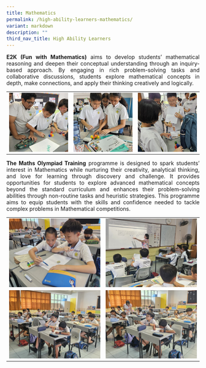 ```yaml
---
title: Mathematics
permalink: /high-ability-learners-mathematics/
variant: markdown
description: ""
third_nav_title: High Ability Learners
---
```

<p style="text-align: justify"><strong>E2K (Fun with Mathematics)</strong> aims to develop students’ mathematical reasoning and deepen their conceptual understanding through an inquiry-based approach. By engaging in rich problem-solving tasks and collaborative discussions, students explore mathematical concepts in depth, make connections, and apply their thinking creatively and logically.
</p>

<table style="border-collapse: collapse; text-align: center;" border="0">
  <tbody><tr>
    <td><img style="width:300px; height:auto;" alt="E2K Maths" src="/images/Learning/High%20Ability%20Learners%20(HALs)/e2kmath1_2025.jpg"></td>
    <td><img style="width:300px; height:auto;" alt="E2K Maths" src="/images/Learning/High%20Ability%20Learners%20(HALs)/e2kmath2_2025.jpg"></td>
    <td><img style="width:300px; height:auto;" alt="E2K Maths" src="/images/Learning/High%20Ability%20Learners%20(HALs)/e2kmath3_2025.jpg"></td>
  </tr>
</tbody></table>

<p style="text-align: justify"><strong>The Maths Olympiad Training</strong> programme is designed to spark students’ interest in Mathematics while nurturing their creativity, analytical thinking, and love for learning through discovery and challenge. It provides opportunities for students to explore advanced mathematical concepts beyond the standard curriculum and enhances their problem-solving abilities through non-routine tasks and heuristic strategies. This programme aims to equip students with the skills and confidence needed to tackle complex problems in Mathematical competitions.
</p>


<table style="border-collapse: collapse; text-align: center;" border="0">
  <tbody><tr>
    <td><img style="width:300px; height:auto;" alt="Maths Olympiad" src="/images/Learning/High%20Ability%20Learners%20(HALs)/mo1_2025.jpg"></td>
    <td><img style="width:300px; height:auto;" alt="Maths Olympiad" src="/images/Learning/High%20Ability%20Learners%20(HALs)/mo2_2025.jpg"></td>
  </tr>
  <tr>
    <td><img style="width:300px; height:auto;" alt="Maths Olympiad" src="/images/Learning/High%20Ability%20Learners%20(HALs)/mo3_2025.jpg"></td>
    <td><img style="width:300px; height:auto;" alt="Maths Olympiad" src="/images/Learning/High%20Ability%20Learners%20(HALs)/mo4_2025.jpg"></td>
  </tr>
</tbody></table>
